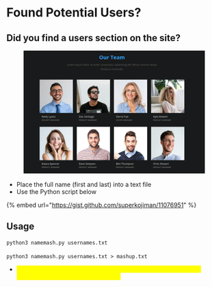 # Found Potential Users?

## Did you find a users section on the site?&#x20;

<figure><img src="../../../.gitbook/assets/image (1) (3) (1).png" alt=""><figcaption></figcaption></figure>

* Place the full name (first and last) into a text file
* Use the Python script below

{% embed url="https://gist.github.com/superkojiman/11076951" %}

## Usage

```
python3 namemash.py usernames.txt

python3 namemash.py usernames.txt > mashup.txt
```

* <mark style="color:yellow;">You can now utilize Kerbrute User Enumeration or GetNPUsers to enumerate valid users in the domain!</mark>
